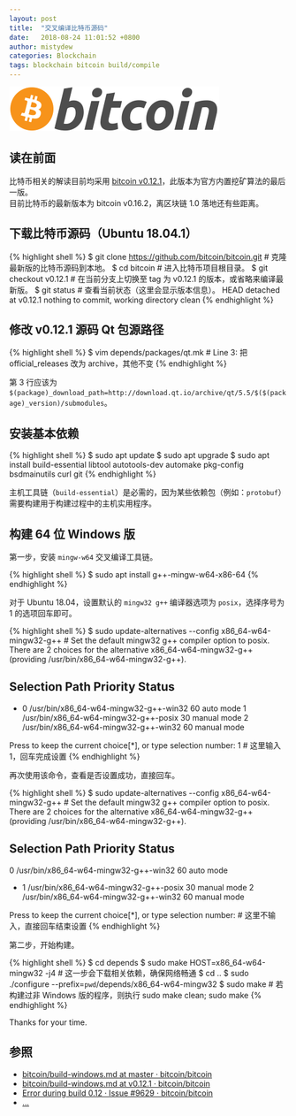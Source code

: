 ```yaml
---
layout: post
title:  "交叉编译比特币源码"
date:   2018-08-24 11:01:52 +0800
author: mistydew
categories: Blockchain
tags: blockchain bitcoin build/compile
---
```

![bitcoin](/images/20180504/bitcoin.svg)

## 读在前面
比特币相关的解读目前均采用 [bitcoin v0.12.1](https://github.com/bitcoin/bitcoin/tree/v0.12.1)，此版本为官方内置挖矿算法的最后一版。<br>
目前比特币的最新版本为 bitcoin v0.16.2，离区块链 1.0 落地还有些距离。

## 下载比特币源码（Ubuntu 18.04.1）

{% highlight shell %}
$ git clone https://github.com/bitcoin/bitcoin.git # 克隆最新版的比特币源码到本地。
$ cd bitcoin # 进入比特币项目根目录。
$ git checkout v0.12.1 # 在当前分支上切换至 tag 为 v0.12.1 的版本，或省略来编译最新版。
$ git status # 查看当前状态（这里会显示版本信息）。
HEAD detached at v0.12.1
nothing to commit, working directory clean
{% endhighlight %}

## 修改 v0.12.1 源码 Qt 包源路径

{% highlight shell %}
$ vim depends/packages/qt.mk # Line 3: 把 official_releases 改为 archive，其他不变
{% endhighlight %}

第 3 行应该为 `$(package)_download_path=http://download.qt.io/archive/qt/5.5/$($(package)_version)/submodules`。

## 安装基本依赖

{% highlight shell %}
$ sudo apt update
$ sudo apt upgrade
$ sudo apt install build-essential libtool autotools-dev automake pkg-config bsdmainutils curl git
{% endhighlight %}

主机工具链（`build-essential`）是必需的，因为某些依赖包（例如：`protobuf`）需要构建用于构建过程中的主机实用程序。

## 构建 64 位 Windows 版

第一步，安装 `mingw-w64` 交叉编译工具链。

{% highlight shell %}
$ sudo apt install g++-mingw-w64-x86-64
{% endhighlight %}

对于 Ubuntu 18.04，设置默认的 `mingw32 g++` 编译器选项为 `posix`，选择序号为 1 的选项回车即可。

{% highlight shell %}
$ sudo update-alternatives --config x86_64-w64-mingw32-g++ # Set the default mingw32 g++ compiler option to posix.
There are 2 choices for the alternative x86_64-w64-mingw32-g++ (providing /usr/bin/x86_64-w64-mingw32-g++).

  Selection    Path                                   Priority   Status
------------------------------------------------------------
* 0            /usr/bin/x86_64-w64-mingw32-g++-win32   60        auto mode
  1            /usr/bin/x86_64-w64-mingw32-g++-posix   30        manual mode
  2            /usr/bin/x86_64-w64-mingw32-g++-win32   60        manual mode

Press <enter> to keep the current choice[*], or type selection number: 1 # 这里输入 1，回车完成设置
{% endhighlight %}

再次使用该命令，查看是否设置成功，直接回车。

{% highlight shell %}
$ sudo update-alternatives --config x86_64-w64-mingw32-g++ # Set the default mingw32 g++ compiler option to posix.
There are 2 choices for the alternative x86_64-w64-mingw32-g++ (providing /usr/bin/x86_64-w64-mingw32-g++).

  Selection    Path                                   Priority   Status
------------------------------------------------------------
  0            /usr/bin/x86_64-w64-mingw32-g++-win32   60        auto mode
* 1            /usr/bin/x86_64-w64-mingw32-g++-posix   30        manual mode
  2            /usr/bin/x86_64-w64-mingw32-g++-win32   60        manual mode

Press <enter> to keep the current choice[*], or type selection number: # 这里不输入，直接回车结束设置
{% endhighlight %}

第二步，开始构建。

{% highlight shell %}
$ cd depends
$ sudo make HOST=x86_64-w64-mingw32 -j4 # 这一步会下载相关依赖，确保网络畅通
$ cd ..
$ sudo ./configure --prefix=`pwd`/depends/x86_64-w64-mingw32
$ sudo make # 若构建过非 Windows 版的程序，则执行 sudo make clean; sudo make
{% endhighlight %}

Thanks for your time.

## 参照
* [bitcoin/build-windows.md at master · bitcoin/bitcoin](https://github.com/bitcoin/bitcoin/blob/master/doc/build-windows.md)
* [bitcoin/build-windows.md at v0.12.1 · bitcoin/bitcoin](https://github.com/bitcoin/bitcoin/blob/v0.12.1/doc/build-windows.md)
* [Error during build 0.12 · Issue #9629 · bitcoin/bitcoin](https://github.com/bitcoin/bitcoin/issues/9629)
* [...](https://github.com/mistydew/blockchain)

